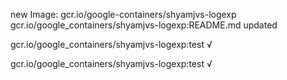 new Image: gcr.io/google-containers/shyamjvs-logexp
gcr.io/google_containers/shyamjvs-logexp:README.md updated 

gcr.io/google_containers/shyamjvs-logexp:test √

gcr.io/google_containers/shyamjvs-logexp:test √

